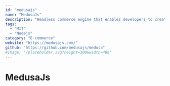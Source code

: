 ```yaml
---
id: "medusajs"
name: "MedusaJs"
description: "Headless commerce engine that enables developers to create amazing digital commerce experiences."
tags:
  - "MIT"
  - "Nodejs"
category: "E-commerce"
website: "https://medusajs.com/"
github: "https://github.com/medusajs/medusa"
#image: "/placeholder.svg?height=300&width=400"
---
```


# MedusaJs
